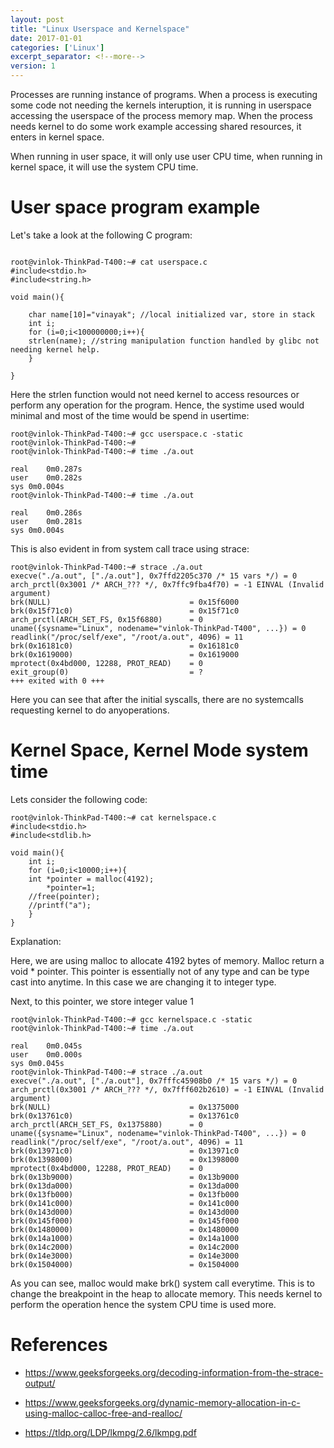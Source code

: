 ```yaml
---
layout: post
title: "Linux Userspace and Kernelspace"
date: 2017-01-01
categories: ['Linux']
excerpt_separator: <!--more-->
version: 1
---
```



Processes are running instance of programs. When a process is executing some code not needing the kernels interuption, it is running in userspace accessing the userspace of the process memory map. When the process needs kernel to do some work example accessing shared resources, it enters in kernel space.

When running in user space, it will only use user CPU time, when running in kernel space, it will use the system CPU time.


# User space program example

Let's take a look at the following C program:

```

root@vinlok-ThinkPad-T400:~# cat userspace.c
#include<stdio.h>
#include<string.h>

void main(){

	char name[10]="vinayak"; //local initialized var, store in stack
	int i;
	for (i=0;i<100000000;i++){
	strlen(name); //string manipulation function handled by glibc not needing kernel help.
	}

}
```

Here the strlen function would not need kernel to access resources or perform any operation for the program. Hence, the systime used would minimal and most of the time would be spend in usertime:

```
root@vinlok-ThinkPad-T400:~# gcc userspace.c -static
root@vinlok-ThinkPad-T400:~#
root@vinlok-ThinkPad-T400:~# time ./a.out

real	0m0.287s
user	0m0.282s
sys	0m0.004s
root@vinlok-ThinkPad-T400:~# time ./a.out

real	0m0.286s
user	0m0.281s
sys	0m0.004s
```

This is also evident in from system call trace using strace:

```
root@vinlok-ThinkPad-T400:~# strace ./a.out
execve("./a.out", ["./a.out"], 0x7ffd2205c370 /* 15 vars */) = 0
arch_prctl(0x3001 /* ARCH_??? */, 0x7ffc9fba4f70) = -1 EINVAL (Invalid argument)
brk(NULL)                               = 0x15f6000
brk(0x15f71c0)                          = 0x15f71c0
arch_prctl(ARCH_SET_FS, 0x15f6880)      = 0
uname({sysname="Linux", nodename="vinlok-ThinkPad-T400", ...}) = 0
readlink("/proc/self/exe", "/root/a.out", 4096) = 11
brk(0x16181c0)                          = 0x16181c0
brk(0x1619000)                          = 0x1619000
mprotect(0x4bd000, 12288, PROT_READ)    = 0
exit_group(0)                           = ?
+++ exited with 0 +++

```

Here you can see that after the initial syscalls, there are no systemcalls requesting kernel to do anyoperations.


# Kernel Space, Kernel Mode system time

Lets consider the following code:

```
root@vinlok-ThinkPad-T400:~# cat kernelspace.c
#include<stdio.h>
#include<stdlib.h>

void main(){
	int i;
	for (i=0;i<10000;i++){
	int *pointer = malloc(4192);
    	*pointer=1;
	//free(pointer);
	//printf("a");
	}
}
```
Explanation:

Here, we are using malloc to allocate 4192 bytes of memory. Malloc return a void * pointer. This pointer is essentially not of any type and can be type cast into anytime. In this case we are changing it to integer type.

Next, to this pointer, we store integer value 1


```
root@vinlok-ThinkPad-T400:~# gcc kernelspace.c -static
root@vinlok-ThinkPad-T400:~# time ./a.out

real	0m0.045s
user	0m0.000s
sys	0m0.045s
root@vinlok-ThinkPad-T400:~# strace ./a.out
execve("./a.out", ["./a.out"], 0x7fffc45908b0 /* 15 vars */) = 0
arch_prctl(0x3001 /* ARCH_??? */, 0x7fff602b2610) = -1 EINVAL (Invalid argument)
brk(NULL)                               = 0x1375000
brk(0x13761c0)                          = 0x13761c0
arch_prctl(ARCH_SET_FS, 0x1375880)      = 0
uname({sysname="Linux", nodename="vinlok-ThinkPad-T400", ...}) = 0
readlink("/proc/self/exe", "/root/a.out", 4096) = 11
brk(0x13971c0)                          = 0x13971c0
brk(0x1398000)                          = 0x1398000
mprotect(0x4bd000, 12288, PROT_READ)    = 0
brk(0x13b9000)                          = 0x13b9000
brk(0x13da000)                          = 0x13da000
brk(0x13fb000)                          = 0x13fb000
brk(0x141c000)                          = 0x141c000
brk(0x143d000)                          = 0x143d000
brk(0x145f000)                          = 0x145f000
brk(0x1480000)                          = 0x1480000
brk(0x14a1000)                          = 0x14a1000
brk(0x14c2000)                          = 0x14c2000
brk(0x14e3000)                          = 0x14e3000
brk(0x1504000)                          = 0x1504000

```

As you can see, malloc would make brk() system call everytime. This is to change the breakpoint in the heap to allocate memory. This needs kernel to perform the operation hence the system CPU time is used more.


# References
- https://www.geeksforgeeks.org/decoding-information-from-the-strace-output/
- https://www.geeksforgeeks.org/dynamic-memory-allocation-in-c-using-malloc-calloc-free-and-realloc/

- https://tldp.org/LDP/lkmpg/2.6/lkmpg.pdf